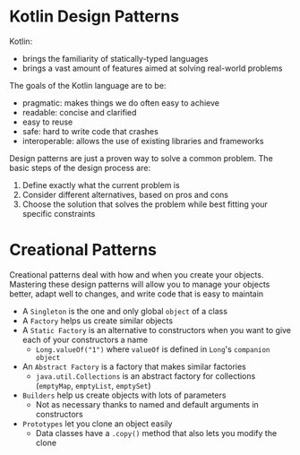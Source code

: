 # Kotlin Design Patterns

Kotlin:

- brings the familiarity of statically-typed languages
- brings a vast amount of features aimed at solving real-world problems

The goals of the Kotlin language are to be:

- pragmatic: makes things we do often easy to achieve
- readable: concise and clarified
- easy to reuse
- safe: hard to write code that crashes
- interoperable: allows the use of existing libraries and frameworks

Design patterns are just a proven way to solve a common problem. The basic steps of the design process are:

1. Define exactly what the current problem is
2. Consider different alternatives, based on pros and cons
3. Choose the solution that solves the problem while best fitting your specific constraints

# Creational Patterns

Creational patterns deal with how and when you create your objects. Mastering these design patterns will allow you to manage your objects better, adapt well to changes, and write code that is easy to maintain

- A `Singleton` is the one and only global `object` of a class
- A `Factory` helps us create similar objects
- A `Static Factory` is an alternative to constructors when you want to give each of your constructors a name
    - `Long.valueOf("1")` where `valueOf` is defined in `Long`'s `companion object`
- An `Abstract Factory` is a factory that makes similar factories 
    - `java.util.Collections` is an abstract factory for collections (`emptyMap`, `emptyList`, `emptySet`)
- `Builders` help us create objects with lots of parameters
    - Not as necessary thanks to named and default arguments in constructors
- `Prototypes` let you clone an object easily
    - Data classes have a `.copy()` method that also lets you modify the clone


